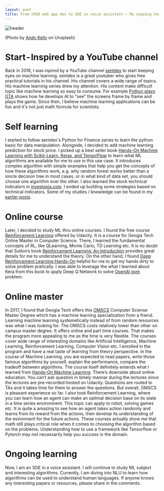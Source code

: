 ```yaml
---
layout: post
title: From CRUD web app dev to SDE in voice assistant — My ongoing Journey to Machine Learning
---
```



![header](https://miro.medium.com/max/10944/0*h-0Fv0L6QDURWpnu)

(Photo by [Andy Kelly](https://unsplash.com/@askkell?utm_source=medium&utm_medium=referral) on Unsplash)



# Start - Inspired by a YouTube channel

Back in 2016, I was inpired by a YouTube channel [sentdex](https://www.youtube.com/user/sentdex) to start keeping eyes on machine learning. sentdex is a great youtuber who gives free practical tutorials in his channel. His channel covers a wide range of topics. His machine learning series drew my attention. His content make difficult topic like machine learning so easy to consume. For example [Python plays GTA](https://www.youtube.com/watch?v=ks4MPfMq8aQ&list=PLQVvvaa0QuDeETZEOy4VdocT7TOjfSA8a) shows how he develops AI to "see" the screens frame by frame and plays the game. Since then, I believe machine learning applications can be fun and it's not just math formula for scientists.


# Self learning

I started to follow sentdex's Python for Finance series to learn the python basic for data manipulation. Alongside, I decided to add machine learning prediction for stock price. I picked up a best seller book [Hands-On Machine Learning with Scikit-Learn, Keras, and TensorFlow](https://www.amazon.com/gp/product/1492032646/ref=as_li_tl?ie=UTF8&camp=1789&creative=9325&creativeASIN=1492032646&linkCode=as2&tag=blog023b-20&linkId=9b195df6ac6a0a3acc97eae56c81bb4e) to learn what ML algorithms are available for me to use in this use case. It introduces complex algorithm with simple examples that help you get the concepts of how these algorithms work, e.g. why random forest works better than a sincle decision tree in most cases, or in what kind of data set, you should choose one algorithm over the other. I also learned the stock technical indicators in [investopia.com](https://www.investopedia.com). I ended up building some strategies based on technical indicators. Some of my studies / knowledge can be found in my [earlier posts](http://kylelix7.github.io/).

# Online course

Later, I decided to study ML thru online courses. I found the free course [Reinforcement Learning](https://www.udacity.com/course/reinforcement-learning--ud600) offered by Udacity. It is a course for Geogia Tech Online Master in Computer Science. There, I learned the fundamental concepts of RL, like QLearning, Monte Carlo, TD Learning etc. It is no doubt that Sutton’s book [Reinforcement Learning: An Introduction](https://www.amazon.com/gp/product/0262039249/ref=as_li_tl?ie=UTF8&camp=1789&creative=9325&creativeASIN=0262039249&linkCode=as2&tag=blog023b-20&linkId=cf2e623758013dd1e1cd8c8d659e48a9) provides great details for me to understand the theory. On the other hand, I found [Deep Reinforcement Learning Hands-On](https://www.amazon.com/gp/product/1788834240/ref=as_li_tl?ie=UTF8&camp=1789&creative=9325&creativeASIN=1788834240&linkCode=as2&tag=blog023b-20&linkId=8576ad1fc035b9d4ea9df096ac5c81a1) helpful for me to get my hands dirty to solve problem pratically. I was able to leverage the what I learned about Kera from this book to apply Deep Q Network to solve [OpenAI gym](https://gym.openai.com/) problem.


# Online master

In 2017, I found that Geogia Tech offers this [OMSCS](http://www.omscs.gatech.edu/) Computer Sciense Master Degree which has a machine learning specialization from a friend. Learning machine learning systemetically instead of from random resources was what I was looking for. The OMSCS costs relatively lower than other on campus master degree. It offers online and part time courses. That makes the program more appealing to me as the time is very flexible. The courses cover wide range of interesting domains like Artificial Intelligence, Machine Learning, Reinforcement Learning, Computer Vision etc. I enrolled in the program and have a real taste of learning from theory perspective. In the course of Machine Learning, you are expected to read papers, write those famous algorithms by yourself, explain the performance, compare the tradeoff between algorithms. The course itself definitely extends what I learned from [Hands-On Machine Learning](https://www.amazon.com/gp/product/1492032646/ref=as_li_tl?ie=UTF8&camp=1789&creative=9325&creativeASIN=1492032646&linkCode=as2&tag=blog023b-20&linkId=6a4e9e88e28f8d06c9a93520f93889b7). There’s downside about online education. You can’t ask question in timely mannar during the lectures since the lectures are pre-recorded hosted on Udacity. Questions are routed to TAs and it takes time for them to answer the questions. But overall, OMSCS is pleasant experience so far. I also took Reinforcement Learning, where you can learn how an agent can make an optimal decision base on its state in a time series environment. This topic can apply to robot, solving games etc. It is quite a amazing to see how an agent takes action randomly and learns from its reward from the actions, then develop its understanding of the evironment for the future actions. These courses actually show me that math still plays critical role when it comes to choosing the algorithm based on the problems. Understanding how to use a framework like Tensorflow or Pytorch may not necessarily help you success in the domain.

# Ongoing learning

Now, I am an SDE in a voice assistant. I will continue to study ML subject and interesting algorithms. Currently, I am diving into NLU to learn how algorithms can be used to understand human languages. If anyone knows any interesting papers or resources, please share in the comments.
